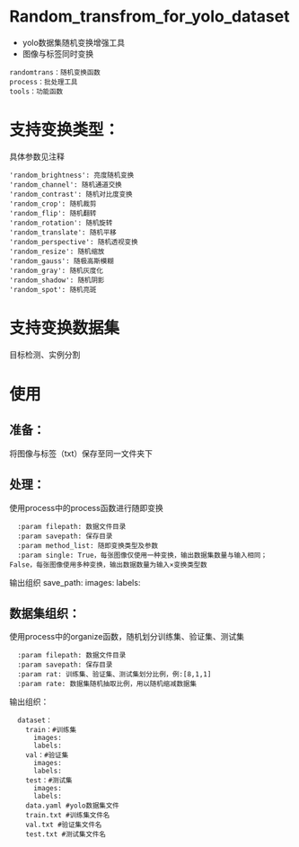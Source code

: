 # Random_transfrom_for_yolo_dataset
* yolo数据集随机变换增强工具
* 图像与标签同时变换

```formattools：yolo格式与labelme格式互换
randomtrans：随机变换函数
process：批处理工具
tools：功能函数
```
# 支持变换类型：
具体参数见注释
```
'random_brightness': 亮度随机变换
'random_channel': 随机通道交换
'random_contrast': 随机对比度变换
'random_crop': 随机裁剪
'random_flip': 随机翻转
'random_rotation': 随机旋转
'random_translate': 随机平移
'random_perspective': 随机透视变换
'random_resize': 随机缩放
'random_gauss': 随极高斯模糊
'random_gray': 随机灰度化
'random_shadow': 随机阴影
'random_spot': 随机亮斑
```
# 支持变换数据集
目标检测、实例分割

# 使用
## 准备：
  将图像与标签（txt）保存至同一文件夹下
## 处理：
  使用process中的process函数进行随即变换
  
  ```函数接收参数filepath: str, savepath: str, method_list: dict, single: bool
    :param filepath: 数据文件目录
    :param savepath: 保存目录
    :param method_list: 随即变换类型及参数
    :param single: True，每张图像仅使用一种变换，输出数据集数量与输入相同； False，每张图像使用多种变换，输出数据数量为输入×变换类型数
  ```
  输出组织
  save_path:
    images:
    labels:
## 数据集组织：
  使用process中的organize函数，随机划分训练集、验证集、测试集
  
  ```函数接收参数filepath: str, savepath: str, rat: list, rate: int
    :param filepath: 数据文件目录
    :param savepath: 保存目录
    :param rat: 训练集、验证集、测试集划分比例，例:[8,1,1]
    :param rate: 数据集随机抽取比例，用以随机缩减数据集
  ```
    
  输出组织：
  ```savepath:
    dataset：
      train：#训练集
        images:
        labels:
      val：#验证集
        images:
        labels:
      test：#测试集
        images:
        labels:
      data.yaml #yolo数据集文件
      train.txt #训练集文件名
      val.txt #验证集文件名
      test.txt #测试集文件名
  ```
  

